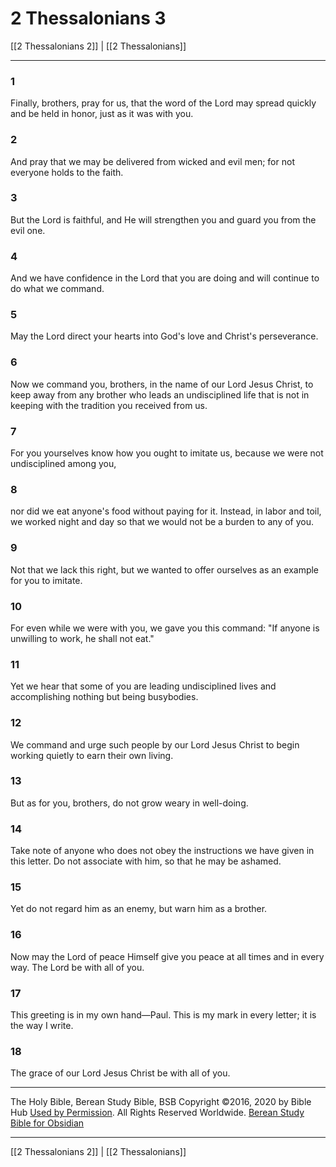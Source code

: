 # 2 Thessalonians 3

[[2 Thessalonians 2]] | [[2 Thessalonians]]

---

### 1
Finally, brothers, pray for us, that the word of the Lord may spread quickly and be held in honor, just as it was with you.

### 2
And pray that we may be delivered from wicked and evil men; for not everyone holds to the faith.

### 3
But the Lord is faithful, and He will strengthen you and guard you from the evil one.

### 4
And we have confidence in the Lord that you are doing and will continue to do what we command.

### 5
May the Lord direct your hearts into God's love and Christ's perseverance.

### 6
Now we command you, brothers, in the name of our Lord Jesus Christ, to keep away from any brother who leads an undisciplined life that is not in keeping with the tradition you received from us.

### 7
For you yourselves know how you ought to imitate us, because we were not undisciplined among you,

### 8
nor did we eat anyone's food without paying for it. Instead, in labor and toil, we worked night and day so that we would not be a burden to any of you.

### 9
Not that we lack this right, but we wanted to offer ourselves as an example for you to imitate.

### 10
For even while we were with you, we gave you this command: "If anyone is unwilling to work, he shall not eat."

### 11
Yet we hear that some of you are leading undisciplined lives and accomplishing nothing but being busybodies.

### 12
We command and urge such people by our Lord Jesus Christ to begin working quietly to earn their own living.

### 13
But as for you, brothers, do not grow weary in well-doing.

### 14
Take note of anyone who does not obey the instructions we have given in this letter. Do not associate with him, so that he may be ashamed.

### 15
Yet do not regard him as an enemy, but warn him as a brother.

### 16
Now may the Lord of peace Himself give you peace at all times and in every way. The Lord be with all of you.

### 17
This greeting is in my own hand—Paul. This is my mark in every letter; it is the way I write.

### 18
The grace of our Lord Jesus Christ be with all of you.

---

The Holy Bible, Berean Study Bible, BSB
Copyright ©2016, 2020 by Bible Hub
[Used by Permission](https://berean.bible/terms.htm). All Rights Reserved Worldwide.
[Berean Study Bible for Obsidian](https://github.com/gapmiss/berean-study-bible-for-obsidian)

---

[[2 Thessalonians 2]] | [[2 Thessalonians]]

